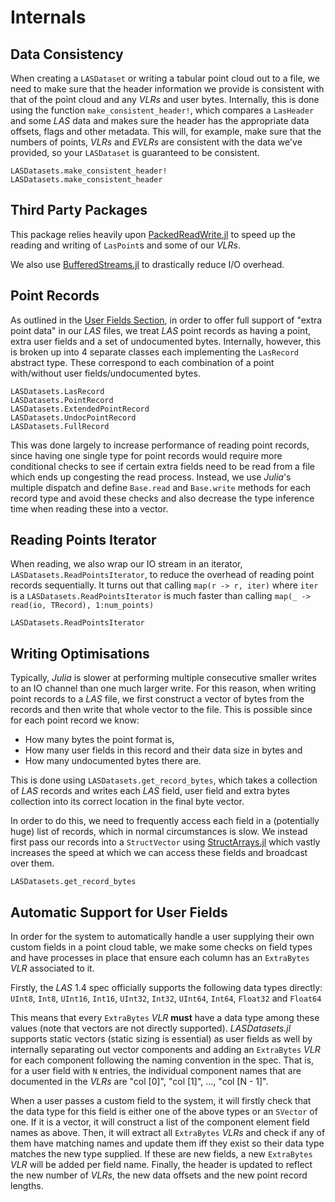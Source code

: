 # Internals

## Data Consistency

When creating a `LASDataset` or writing a tabular point cloud out to a file, we need to make sure that the header information we provide is consistent with that of the point cloud and any *VLRs* and user bytes. Internally, this is done using the function `make_consistent_header!`, which compares a `LasHeader` and some *LAS* data and makes sure the header has the appropriate data offsets, flags and other metadata. This will, for example, make sure that the numbers of points, *VLRs* and *EVLRs* are consistent with the data we've provided, so your `LASDataset` is guaranteed to be consistent.

```@docs; canonical = false
LASDatasets.make_consistent_header!
LASDatasets.make_consistent_header
```

## Third Party Packages

This package relies heavily upon [PackedReadWrite.jl](https://github.com/EvertSchippers/PackedReadWrite.jl) to speed up the reading and writing of `LasPoint`s and some of our *VLRs*. 

We also use [BufferedStreams.jl](https://github.com/JuliaIO/BufferedStreams.jl) to drastically reduce I/O overhead.

## Point Records

As outlined in the [User Fields Section](./user_fields.md), in order to offer full support of "extra point data" in our *LAS* files, we treat *LAS* point records as having a point, extra user fields and a set of undocumented bytes. Internally, however, this is broken up into 4 separate classes each implementing the `LasRecord` abstract type. These correspond to each combination of a point with/without user fields/undocumented bytes.

```@docs; canonical = false
LASDatasets.LasRecord
LASDatasets.PointRecord
LASDatasets.ExtendedPointRecord
LASDatasets.UndocPointRecord
LASDatasets.FullRecord
```

This was done largely to increase performance of reading point records, since having one single type for point records would require more conditional checks to see if certain extra fields need to be read from a file which ends up congesting the read process. Instead, we use *Julia*'s multiple dispatch and define `Base.read` and `Base.write` methods for each record type and avoid these checks and also decrease the type inference time when reading these into a vector.

## Reading Points Iterator

When reading, we also wrap our IO stream in an iterator, `LASDatasets.ReadPointsIterator`, to reduce the overhead of reading point records sequentially. It turns out that calling `map(r -> r, iter)` where `iter` is a `LASDatasets.ReadPointsIterator` is much faster than calling `map(_ -> read(io, TRecord), 1:num_points)`

```@docs; canonical = false
LASDatasets.ReadPointsIterator
```

## Writing Optimisations
Typically, *Julia* is slower at performing multiple consecutive smaller writes to an IO channel than one much larger write. For this reason, when writing point records to a *LAS* file, we first construct a vector of bytes from the records and then write that whole vector to the file. This is possible since for each point record we know:
* How many bytes the point format is,
* How many user fields in this record and their data size in bytes and
* How many undocumented bytes there are.

This is done using `LASDatasets.get_record_bytes`, which takes a collection of *LAS* records and writes each *LAS* field, user field and extra bytes collection into its correct location in the final byte vector. 

In order to do this, we need to frequently access each field in a (potentially huge) list of records, which in normal circumstances is slow. We instead first pass our records into a `StructVector` using [StructArrays.jl](https://github.com/JuliaArrays/StructArrays.jl) which vastly increases the speed at which we can access these fields and broadcast over them.

```@docs; canonical = false
LASDatasets.get_record_bytes
```

## Automatic Support for User Fields

In order for the system to automatically handle a user supplying their own custom fields in a point cloud table, we make some checks on field types and have processes in place that ensure each column has an `ExtraBytes` *VLR* associated to it.

Firstly, the *LAS* 1.4 spec officially supports the following data types directly: `UInt8`, `Int8`, `UInt16`, `Int16`, `UInt32`, `Int32`, `UInt64`, `Int64`, `Float32` and `Float64`

This means that every `ExtraBytes` *VLR* **must** have a data type among these values (note that vectors are not directly supported). *LASDatasets.jl* supports static vectors (static sizing is essential) as user fields as well by internally separating out vector components and adding an `ExtraBytes` *VLR* for each component following the naming convention in the spec. That is, for a user field with `N` entries, the individual component names that are documented in the *VLRs* are "col [0]", "col [1]", ..., "col [N - 1]".

When a user passes a custom field to the system, it will firstly check that the data type for this field is either one of the above types or an `SVector` of one. If it is a vector, it will construct a list of the component element field names as above. Then, it will extract all `ExtraBytes` *VLRs* and check if any of them have matching names and update them iff they exist so their data type matches the new type supplied. If these are new fields, a new `ExtraBytes` *VLR* will be added per field name. Finally, the header is updated to reflect the new number of *VLRs*, the new data offsets and the new point record lengths.